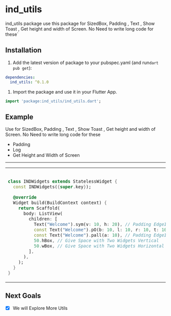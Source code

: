 # ind_utils

ind_utils package use this package for SizedBox, Padding , Text , Show Toast , Get height and width
of Screen. No Need to write long code for these`

## Installation

1. Add the latest version of package to your pubspec.yaml (and run`dart pub get`):

```yaml
dependencies:
  ind_utils: ^0.1.0
```

1. Import the package and use it in your Flutter App.

```dart
import 'package:ind_utils/ind_utils.dart';
```

## Example

Use for SizedBox, Padding , Text , Show Toast , Get height and width
of Screen. No Need to write long code for these

- Padding
- Log
- Get Height and Width of Screen

<hr>

<table>
<tr>
<td>

```dart

class INDWidgets extends StatelessWidget {
  const INDWidgets({super.key});

  @override
  Widget build(BuildContext context) {
    return Scaffold(
      body: ListView(
        children: [
          Text("Welcome").sym(v: 10, h: 20), // Padding EdgeInsets.symmetric
          const Text("Welcome").pO(b: 10, l: 10, r: 10, t: 10), // Padding EdgeInsets.only
          const Text("Welcome").pall(a: 10), // Padding EdgeInsets.all
          50.hBox, // Give Space with Two Widgets Vertical
          50.wBox, // Give Space with Two Widgets Horizontal
        ],
      ),
    );
  }
}

```

</td>
<td>
</td>
</tr>
</table>

## Next Goals

- [x] We will Explore More Utils
